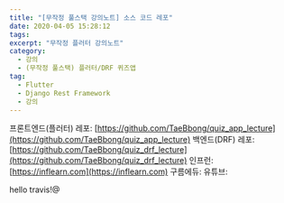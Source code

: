```yaml
---
title: "[무작정 풀스택 강의노트] 소스 코드 레포"
date: 2020-04-05 15:28:12
tags:
excerpt: "무작정 플러터 강의노트"
category:
  - 강의
  - (무작정 풀스택) 플러터/DRF 퀴즈앱
tag:
  - Flutter
  - Django Rest Framework
  - 강의
---
```


프론트엔드(플러터) 레포: [https://github.com/TaeBbong/quiz_app_lecture](https://github.com/TaeBbong/quiz_app_lecture)
백엔드(DRF) 레포: [https://github.com/TaeBbong/quiz_drf_lecture](https://github.com/TaeBbong/quiz_drf_lecture)
인프런: [https://inflearn.com](https://inflearn.com)
구름에듀:
유튜브:

hello travis!@
